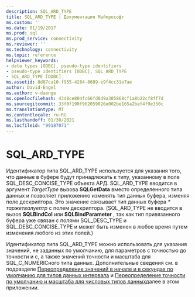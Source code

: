 ```yaml
---
description: SQL_ARD_TYPE
title: SQL_ARD_TYPE | Документация Майкрософт
ms.custom: ''
ms.date: 01/19/2017
ms.prod: sql
ms.prod_service: connectivity
ms.reviewer: ''
ms.technology: connectivity
ms.topic: reference
helpviewer_keywords:
- data types [ODBC], pseudo-type identifiers
- pseudo-type identifiers [ODBC], SQL_ARD_TYPE
- SQL_ARD_TYPE [ODBC]
ms.assetid: 8d87ca10-f955-4284-8689-e9f4cc31e7ae
author: David-Engel
ms.author: v-daenge
ms.openlocfilehash: 43d8ce804fc66fd8d9a305868cf1a8b22cf8ff7d
ms.sourcegitcommit: 33f0f190f962059826e002be165a2bef4f9e350c
ms.translationtype: MT
ms.contentlocale: ru-RU
ms.lasthandoff: 01/30/2021
ms.locfileid: "99187071"
---
```

# <a name="sql_ard_type"></a>SQL_ARD_TYPE
Идентификатор типа SQL_ARD_TYPE используется для указания того, что данные в буфере будут принадлежать к типу, указанному в поле SQL_DESC_CONCISE_TYPE объекта АРД. SQL_ARD_TYPE вводится в аргумент *TargetType* вызова **SQLGetData** вместо определенного типа данных и позволяет приложению изменять тип данных буфера, изменяя поле дескриптора. Это значение связывает тип данных буфера *\* таржетвалуептр* с полем дескриптора. (SQL_ARD_TYPE не вводится в вызов **SQLBindCol** или **SQLBindParameter** , так как тип привязанного буфера уже связан с полями SQL_DESC_TYPE и SQL_DESC_CONCISE_TYPE и может быть изменен в любое время путем изменения любого из этих полей.)  
  
 Идентификатор типа SQL_ARD_TYPE можно использовать для указания значений, не заданных по умолчанию, для параметров с точностью до точности и с, а также значений точности и масштаба для SQL_C_NUMERICного типа данных. Дополнительные сведения см. в подразделе [Переопределение значений в начале и в секундах по умолчанию для типов данных интервала](../../../odbc/reference/appendixes/overriding-default-leading-and-seconds-precision-for-interval-data-types.md) и [Переопределение точности по умолчанию и масштаба для числовых типов данных](../../../odbc/reference/appendixes/overriding-default-precision-and-scale-for-numeric-data-types.md)далее в этом приложении.
